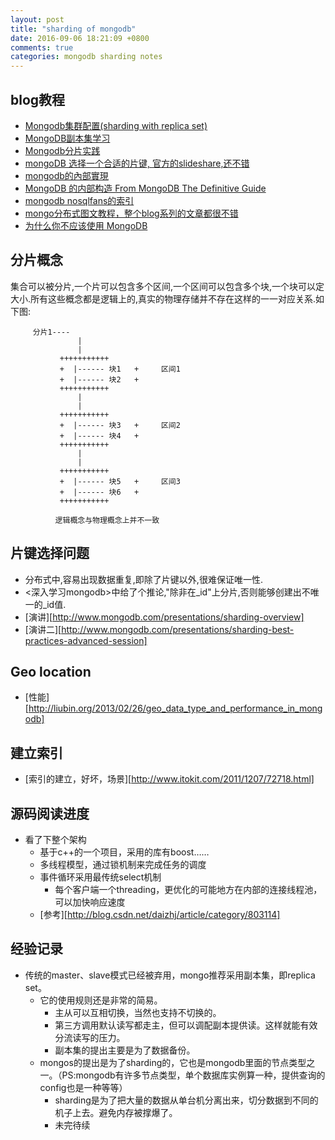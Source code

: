 ```yaml
---
layout: post
title: "sharding of mongodb"
date: 2016-09-06 18:21:09 +0800
comments: true
categories: mongodb sharding notes
---
```

## blog教程
- [Mongodb集群配置(sharding with replica set)][1]
- [MongoDB副本集学习][2]
- [Mongodb分片实践][3]
- [mongoDB 选择一个合适的片键, 官方的slideshare,还不错][4]
- [mongodb的內部實現][5]
- [MongoDB 的内部构造 From MongoDB The Definitive Guide][6]
- [mongodb nosqlfans的索引][7]
- [mongo分布式图文教程，整个blog系列的文章都很不错][8]
- [为什么你不应该使用 MongoDB][9]

## 分片概念
集合可以被分片,一个片可以包含多个区间,一个区间可以包含多个块,一个块可以定大小.所有这些概念都是逻辑上的,真实的物理存储并不存在这样的一一对应关系.如下图:
```
     分片1----
               |
               |
           +++++++++++
           +  |------ 块1   +     区间1
           +  |------ 块2   +
           +++++++++++
               |
               |
           +++++++++++
           +  |------ 块3   +     区间2
           +  |------ 块4   +
           +++++++++++
               |
               |
           +++++++++++
           +  |------ 块5   +     区间3
           +  |------ 块6   +
           +++++++++++

          逻辑概念与物理概念上并不一致
```
<!--more-->

## 片键选择问题
- 分布式中,容易出现数据重复,即除了片键以外,很难保证唯一性.
- <深入学习mongodb>中给了个推论,"除非在_id"上分片,否则能够创建出不唯一的_id值.
- [演讲][http://www.mongodb.com/presentations/sharding-overview]
- [演讲二][http://www.mongodb.com/presentations/sharding-best-practices-advanced-session]

## Geo location
- [性能][http://liubin.org/2013/02/26/geo_data_type_and_performance_in_mongodb]

## 建立索引
- [索引的建立，好坏，场景][http://www.itokit.com/2011/1207/72718.html]

## 源码阅读进度
- 看了下整个架构
    - 基于c++的一个项目，采用的库有boost……
    - 多线程模型，通过锁机制来完成任务的调度
    - 事件循环采用最传统select机制
        - 每个客户端一个threading，更优化的可能地方在内部的连接线程池，可以加快响应速度
    - [参考][http://blog.csdn.net/daizhj/article/category/803114]

## 经验记录
- 传统的master、slave模式已经被弃用，mongo推荐采用副本集，即replica set。
    - 它的使用规则还是非常的简易。
        - 主从可以互相切换，当然也支持不切换的。
        - 第三方调用默认读写都走主，但可以调配副本提供读。这样就能有效分流读写的压力。
        - 副本集的提出主要是为了数据备份。
    - mongos的提出是为了sharding的，它也是mongodb里面的节点类型之一。（PS:mongodb有许多节点类型，单个数据库实例算一种，提供查询的config也是一种等等）
        - sharding是为了把大量的数据从单台机分离出来，切分数据到不同的机子上去。避免内存被撑爆了。
        - 未完待续

[1]: http://blog.csdn.net/zhangzhaokun/article/details/6269514
[2]: http://www.cnblogs.com/magialmoon/p/3261849.html
[3]: http://blog.csdn.net/ctf_htj/article/details/17077723
[4]: http://www.slideshare.net/mongodb/choosing-a-shard-key
[5]: http://blog.nosqlfan.com/html/2079.html
[6]: http://blog.nosqlfan.com/html/740.html
[7]: http://blog.nosqlfan.com/html/3548.html
[8]: http://www.lanceyan.com/tech/mongodb/mongodb_cluster_1.html
[9]: http://www.oschina.net/translate/why-you-should-never-use-mongodb?lang=chs&page=3
